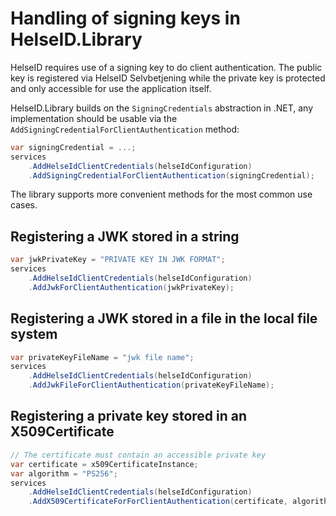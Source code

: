 # Handling of signing keys in HelseID.Library
HelseID requires use of a signing key to do client authentication. The public key is registered via HelseID Selvbetjening while the private key is protected and only accessible for use the application itself.

HelseID.Library builds on the `SigningCredentials` abstraction in .NET, any implementation should be usable via the `AddSigningCredentialForClientAuthentication` method:

```csharp
var signingCredential = ...;
services 
    .AddHelseIdClientCredentials(helseIdConfiguration)
    .AddSigningCredentialForClientAuthentication(signingCredential);
```

The library supports more convenient methods for the most common use cases.

## Registering a JWK stored in a string

```csharp
var jwkPrivateKey = "PRIVATE KEY IN JWK FORMAT";
services 
    .AddHelseIdClientCredentials(helseIdConfiguration)
    .AddJwkForClientAuthentication(jwkPrivateKey);
```


## Registering a JWK stored in a file in the local file system

```csharp
var privateKeyFileName = "jwk file name";
services 
    .AddHelseIdClientCredentials(helseIdConfiguration)
    .AddJwkFileForClientAuthentication(privateKeyFileName);
```


## Registering a private key stored in an X509Certificate

```csharp
// The certificate must contain an accessible private key
var certificate = x509CertificateInstance;
var algorithm = "PS256";
services 
    .AddHelseIdClientCredentials(helseIdConfiguration)
    .AddX509CertificateForForClientAuthentication(certificate, algorithm);
```




